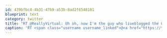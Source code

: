 ```yaml
---
id: 439bfbc4-4b31-47b9-a53b-8ad2f6548101
blueprint: text
category: twitter
title: "RT @ReallyVirtual: Uh oh, now I'm the guy who liveblogged the Osama raid without knowing it."
caption: 'RT <span class="username username_linked">@<a href="https://twitter.com/ReallyVirtual" title="Sohaib Athar">ReallyVirtual</a></span>: Uh oh, now I''m the guy who liveblogged the Osama raid without knowing it.'
---
```

